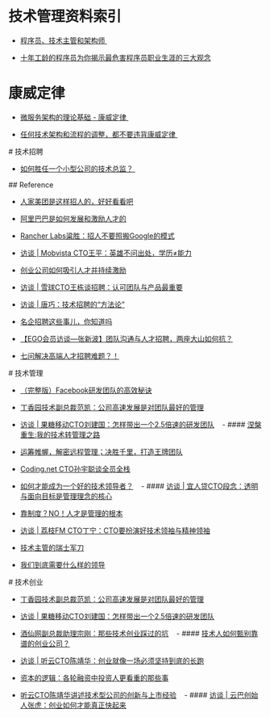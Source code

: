 # 技术管理资料索引

- [程序员、技术主管和架构师 ](http://mp.weixin.qq.com/s?__biz=MzAxMTEyOTQ5OQ==&mid=2650610669&idx=1&sn=5f4a61edddf909ea8750e258719328ec&chksm=834c7c19b43bf50fcf5ce9ab1ba54c3fba239b238b15c25151f78c655000dfa5a22e0c188151)

- [十年工龄的程序员为你揭示最危害程序员职业生涯的三大观念](http://www.jianshu.com/p/57113b2e2e73)

# 康威定律
> 
- [微服务架构的理论基础 - 康威定律 ](https://yq.aliyun.com/articles/8611)
> 
- [任何技术架构和流程的调整，都不要违背康威定律 ](http://mp.weixin.qq.com/s?__biz=MzA5Nzc4OTA1Mw==&mid=2659598373&idx=1&sn=df96ca1903110dd9c42f183817ac7105&chksm=8be99537bc9e1c213f8280eb5dc9704a706bfdb40981d42863d3862fb940a044ac372a2ea9bf&mpshare=1&scene=1&srcid=1027JlDOBstR0ptTe5AhvVJw#rd)

# 技术招聘

- [如何胜任一个小型公司的技术总监？ ](http://mp.weixin.qq.com/s?__biz=MzA5Nzc4OTA1Mw==&mid=2659598458&idx=1&sn=fdd90ddab16a95ef0a1f1a3896c6d245&chksm=8be99568bc9e1c7e31d53fdd462f49bc9a6bee6803ba81f24a1f9e68f080e4f2ddc0fd892251&mpshare=1&scene=23&srcid=1116j3n5AjM5zT2NBd4V4B72#rd)
 
## Reference


- [人家美团是这样招人的，好好看看吧](http://mp.weixin.qq.com/s?__biz=MzA4NTU2MTg3MQ==&mid=209183729&idx=1&sn=1dc6f0718b5eb3df0beef87c36729c0f&scene=21#wechat_redirect)

- [阿里巴巴是如何发展和激励人才的](http://mp.weixin.qq.com/s?__biz=MzA4NTU2MTg3MQ==&mid=403054609&idx=1&sn=8f575cf865fad615da9bb08c9e01739f&scene=21#wechat_redirect)

- [Rancher Labs粱胜：招人不要照搬Google的模式](http://mp.weixin.qq.com/s?__biz=MzA4NTU2MTg3MQ==&mid=404025677&idx=1&sn=4767a7405f8c1d6901243f452fba7eac&scene=21#wechat_redirect)

- [访谈 | Mobvista CTO王平：英雄不问出处，学历≠能力](http://mp.weixin.qq.com/s?__biz=MzA4NTU2MTg3MQ==&mid=403971857&idx=1&sn=17c1a1118db9b0116a11d0e8a17feff2&scene=21#wechat_redirect)

- [创业公司如何吸引人才并持续激励](http://mp.weixin.qq.com/s?__biz=MzA4NTU2MTg3MQ==&mid=403644854&idx=1&sn=0687eee0b039c7b6a489f3f179580f06&scene=21#wechat_redirect)

- [访谈 | 雪球CTO王栋谈招聘：认可团队与产品最重要](http://mp.weixin.qq.com/s?__biz=MzA4NTU2MTg3MQ==&mid=400707145&idx=1&sn=955625d403983f59b2e5569b77ae2ad1&scene=21#wechat_redirect)

- [访谈 | 唐巧：技术招聘的“方法论”](http://mp.weixin.qq.com/s?__biz=MzA4NTU2MTg3MQ==&mid=403359923&idx=1&sn=7f5bda7b31514618d5e93198403acd8d&scene=21#wechat_redirect)

- [名企招聘这些事儿，你知道吗](http://mp.weixin.qq.com/s?__biz=MzA4NTU2MTg3MQ==&mid=401284601&idx=1&sn=00d488af4c1c798a8bc9b8a3d7a03182&scene=21#wechat_redirect)

- [【EGO会员访谈—张新波】团队沟通与人才招聘，两座大山如何抗？](http://mp.weixin.qq.com/s?__biz=MzA4NTU2MTg3MQ==&mid=208385563&idx=1&sn=beaf6983f35c16835d2e19c3fab9a94b&scene=21#wechat_redirect)

- [七问解决高端人才招聘难题？！](http://mp.weixin.qq.com/s?__biz=MzA4NTU2MTg3MQ==&mid=404446903&idx=1&sn=44a9967b8e9899707d92c5a36d9e9bd5&scene=21#wechat_redirect)

# 技术管理


- [（完整版）Facebook研发团队的高效秘诀](http://mp.weixin.qq.com/s?__biz=MzA4NTU2MTg3MQ==&mid=205983820&idx=1&sn=f0791810eb87012bb09ffbb6a75c11c0&scene=21#wechat_redirect)
  

- [丁香园技术副总裁范凯：公司高速发展是对团队最好的管理](http://mp.weixin.qq.com/s?__biz=MzA4NTU2MTg3MQ==&mid=210785109&idx=1&sn=b89a0a9d938d01d6eac5b6ff06db4f05&scene=21#wechat_redirect)
  

- [访谈 | 果糖移动CTO刘建国：怎样带出一个2.5倍速的研发团队](http://mp.weixin.qq.com/s?__biz=MzA4NTU2MTg3MQ==&mid=209773987&idx=1&sn=284793a7f132e146d8b0a6098006e7aa&scene=21#wechat_redirect)
  
- #### [涅槃重生:我的技术转管理之路](http://mp.weixin.qq.com/s?__biz=MzA4NTU2MTg3MQ==&mid=402748891&idx=1&sn=8d37186bbf4808adcd735425906a5631&scene=21#wechat_redirect)
  

- [运筹帷幄，解密远程管理；决胜千里，打造王牌团队](http://mp.weixin.qq.com/s?__biz=MzA4NTU2MTg3MQ==&mid=208427708&idx=1&sn=380a1d28bbaa635038195a7549276d44&scene=21#wechat_redirect)
  

- [Coding.net CTO孙宇聪谈全员全栈](http://mp.weixin.qq.com/s?__biz=MzA4NTU2MTg3MQ==&mid=211010887&idx=1&sn=a3952db8e58ffbc749c920f508c18b97&scene=21#wechat_redirect)
  

- [如何才能成为一个好的技术领导者？](http://mp.weixin.qq.com/s?__biz=MzA4NTU2MTg3MQ==&mid=400644089&idx=1&sn=1cf732f5529c64ee8d3fa9e55dbd84db#wechat_redirect)
  
- #### [访谈 | 宜人贷CTO段念：透明与面向目标是管理理念的核心](http://mp.weixin.qq.com/s?__biz=MzA4NTU2MTg3MQ==&mid=401518820&idx=1&sn=992b60ce9309c7a33d45a3ea2cfb55bd&scene=21#wechat_redirect)
  

- [靠制度？NO！人才是管理的根本](http://mp.weixin.qq.com/s?__biz=MzA4NTU2MTg3MQ==&mid=206214586&idx=1&sn=7697a1039fb1eed57ded2e542c5ec76a&scene=21#wechat_redirect)
  

- [访谈 | 荔枝FM CTO丁宁：CTO要扮演好技术领袖与精神领袖](http://mp.weixin.qq.com/s?__biz=MzA4NTU2MTg3MQ==&mid=400485548&idx=1&sn=1a8d7691df5df19c5a9bd23fd3704d85#wechat_redirect)
  

- [技术主管的瑞士军刀](http://mp.weixin.qq.com/s?__biz=MzA4NTU2MTg3MQ==&mid=206769057&idx=1&sn=a403f8fe0291a8fd3ddad6937702a0b5&scene=21#wechat_redirect)
  

- [我们到底需要什么样的领导](http://mp.weixin.qq.com/s?__biz=MzA4NTU2MTg3MQ==&mid=209939002&idx=1&sn=899db6479266684e137eb645aa21c545&scene=21#wechat_redirect)

# 技术创业


- [丁香园技术副总裁范凯：公司高速发展是对团队最好的管理](http://mp.weixin.qq.com/s?__biz=MzA4NTU2MTg3MQ==&mid=210785109&idx=1&sn=b89a0a9d938d01d6eac5b6ff06db4f05&scene=21#wechat_redirect)
  

- [访谈 | 果糖移动CTO刘建国：怎样带出一个2.5倍速的研发团队](http://mp.weixin.qq.com/s?__biz=MzA4NTU2MTg3MQ==&mid=209773987&idx=1&sn=284793a7f132e146d8b0a6098006e7aa&scene=21#wechat_redirect)
  

- [酒仙网副总裁助理宗刚：那些技术创业踩过的坑](http://mp.weixin.qq.com/s?__biz=MzA4NTU2MTg3MQ==&mid=401393053&idx=1&sn=e3b1ddfb7d917fd7f988472123e64f90&scene=21#wechat_redirect)
  
- #### [技术人如何甄别靠谱的创业公司？](http://mp.weixin.qq.com/s?__biz=MzA4NTU2MTg3MQ==&mid=404304329&idx=1&sn=d418b4a96d7ef1b5c0b1c58f9e94d1e6&scene=21#wechat_redirect)
  

- [访谈 | 听云CTO陈靖华：创业就像一场必须坚持到底的长跑](http://mp.weixin.qq.com/s?__biz=MzA4NTU2MTg3MQ==&mid=401057711&idx=1&sn=56d595699ce4819a89a62dd84b634b8c&scene=21#wechat_redirect)
  

- [资本的逻辑：各轮融资中投资人更看重的那些事](http://mp.weixin.qq.com/s?__biz=MzA4NTU2MTg3MQ==&mid=400782767&idx=1&sn=5ab4594308df290c5af617a14f90acd4&scene=21#wechat_redirect)
  

- [听云CTO陈靖华讲述技术型公司的创新与上市经验](http://mp.weixin.qq.com/s?__biz=MzA4NTU2MTg3MQ==&mid=208520423&idx=1&sn=0a0eed5ad5ef1eadc144c1425685d460&scene=21#wechat_redirect)
  
- #### [访谈 | 云巴创始人张虎：创业如何才能真正快起来](http://mp.weixin.qq.com/s?__biz=MzA4NTU2MTg3MQ==&mid=403550731&idx=1&sn=80566471deba0af1105c34683f9b0451&scene=21#wechat_redirect)